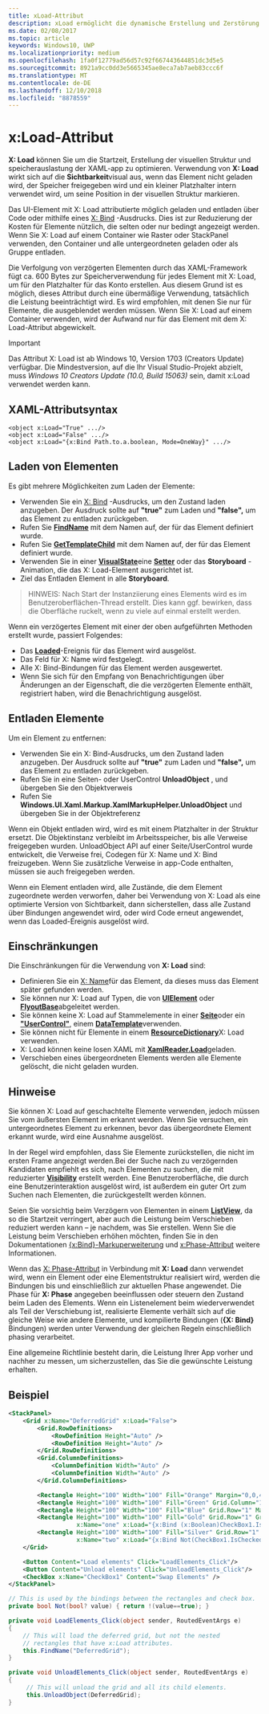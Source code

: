```yaml
---
title: xLoad-Attribut
description: xLoad ermöglicht die dynamische Erstellung und Zerstörung eines Elements und seiner untergeordneten Elemente verzögert und damit Startzeit und Nutzung.
ms.date: 02/08/2017
ms.topic: article
keywords: Windows10, UWP
ms.localizationpriority: medium
ms.openlocfilehash: 1fa0f12779ad56d57c92f667443644851dc3d5e5
ms.sourcegitcommit: 8921a9cc0dd3e5665345ae8eca7ab7aeb83ccc6f
ms.translationtype: MT
ms.contentlocale: de-DE
ms.lasthandoff: 12/10/2018
ms.locfileid: "8878559"
---
```

# <a name="xload-attribute"></a>x:Load-Attribut

**X: Load** können Sie um die Startzeit, Erstellung der visuellen Struktur und speicherauslastung der XAML-app zu optimieren. Verwendung von **X: Load** wirkt sich auf die **Sichtbarkeit**visual aus, wenn das Element nicht geladen wird, der Speicher freigegeben wird und ein kleiner Platzhalter intern verwendet wird, um seine Position in der visuellen Struktur markieren.

Das UI-Element mit X: Load attributierte möglich geladen und entladen über Code oder mithilfe eines [X: Bind](x-bind-markup-extension.md) -Ausdrucks. Dies ist zur Reduzierung der Kosten für Elemente nützlich, die selten oder nur bedingt angezeigt werden. Wenn Sie X: Load auf einem Container wie Raster oder StackPanel verwenden, den Container und alle untergeordneten geladen oder als Gruppe entladen.

Die Verfolgung von verzögerten Elementen durch das XAML-Framework fügt ca. 600 Bytes zur Speicherverwendung für jedes Element mit X: Load, um für den Platzhalter für das Konto erstellen. Aus diesem Grund ist es möglich, dieses Attribut durch eine übermäßige Verwendung, tatsächlich die Leistung beeinträchtigt wird. Es wird empfohlen, mit denen Sie nur für Elemente, die ausgeblendet werden müssen. Wenn Sie X: Load auf einem Container verwenden, wird der Aufwand nur für das Element mit dem X: Load-Attribut abgewickelt.

> [!IMPORTANT]
> Das Attribut X: Load ist ab Windows 10, Version 1703 (Creators Update) verfügbar. Die Mindestversion, auf die Ihr Visual Studio-Projekt abzielt, muss *Windows 10 Creators Update (10.0, Build 15063)* sein, damit x:Load verwendet werden kann.

## <a name="xaml-attribute-usage"></a>XAML-Attributsyntax

``` syntax
<object x:Load="True" .../>
<object x:Load="False" .../>
<object x:Load="{x:Bind Path.to.a.boolean, Mode=OneWay}" .../>
```

## <a name="loading-elements"></a>Laden von Elementen

Es gibt mehrere Möglichkeiten zum Laden der Elemente:

- Verwenden Sie ein [X: Bind](x-bind-markup-extension.md) -Ausdrucks, um den Zustand laden anzugeben. Der Ausdruck sollte auf **"true"** zum Laden und **"false",** um das Element zu entladen zurückgeben.
- Rufen Sie [**FindName**](https://msdn.microsoft.com/library/windows/apps/br208715) mit dem Namen auf, der für das Element definiert wurde.
- Rufen Sie [**GetTemplateChild**](https://msdn.microsoft.com/library/windows/apps/br209416) mit dem Namen auf, der für das Element definiert wurde.
- Verwenden Sie in einer [**VisualState**](https://msdn.microsoft.com/library/windows/apps/br209007)eine [**Setter**](https://msdn.microsoft.com/library/windows/apps/br208817) oder das **Storyboard** -Animation, die das X: Load-Element ausgerichtet ist.
- Ziel das Entladen Element in alle **Storyboard**.

> HINWEIS: Nach Start der Instanziierung eines Elements wird es im Benutzeroberflächen-Thread erstellt. Dies kann ggf. bewirken, dass die Oberfläche ruckelt, wenn zu viele auf einmal erstellt werden.

Wenn ein verzögertes Element mit einer der oben aufgeführten Methoden erstellt wurde, passiert Folgendes:

- Das [**Loaded**](https://msdn.microsoft.com/library/windows/apps/br208723)-Ereignis für das Element wird ausgelöst.
- Das Feld für X: Name wird festgelegt.
- Alle X: Bind-Bindungen für das Element werden ausgewertet.
- Wenn Sie sich für den Empfang von Benachrichtigungen über Änderungen an der Eigenschaft, die die verzögerten Elemente enthält, registriert haben, wird die Benachrichtigung ausgelöst.

## <a name="unloading-elements"></a>Entladen Elemente

Um ein Element zu entfernen:

- Verwenden Sie ein X: Bind-Ausdrucks, um den Zustand laden anzugeben. Der Ausdruck sollte auf **"true"** zum Laden und **"false",** um das Element zu entladen zurückgeben.
- Rufen Sie in eine Seiten- oder UserControl **UnloadObject** , und übergeben Sie den Objektverweis
- Rufen Sie **Windows.UI.Xaml.Markup.XamlMarkupHelper.UnloadObject** und übergeben Sie in der Objektreferenz

Wenn ein Objekt entladen wird, wird es mit einem Platzhalter in der Struktur ersetzt. Die Objektinstanz verbleibt im Arbeitsspeicher, bis alle Verweise freigegeben wurden. UnloadObject API auf einer Seite/UserControl wurde entwickelt, die Verweise frei, Codegen für X: Name und X: Bind freizugeben. Wenn Sie zusätzliche Verweise in app-Code enthalten, müssen sie auch freigegeben werden.

Wenn ein Element entladen wird, alle Zustände, die dem Element zugeordnete werden verworfen, daher bei Verwendung von X: Load als eine optimierte Version von Sichtbarkeit, dann sicherstellen, dass alle Zustand über Bindungen angewendet wird, oder wird Code erneut angewendet, wenn das Loaded-Ereignis ausgelöst wird.

## <a name="restrictions"></a>Einschränkungen

Die Einschränkungen für die Verwendung von **X: Load** sind:

- Definieren Sie ein [X: Name](x-name-attribute.md)für das Element, da dieses muss das Element später gefunden werden.
- Sie können nur X: Load auf Typen, die von [**UIElement**](https://msdn.microsoft.com/library/windows/apps/br208911) oder [**FlyoutBase**](https://msdn.microsoft.com/library/windows/apps/dn279249)abgeleitet werden.
- Sie können keine X: Load auf Stammelemente in einer [**Seite**](https://msdn.microsoft.com/library/windows/apps/windows.ui.xaml.controls.page)oder ein [**"UserControl"**](https://msdn.microsoft.com/library/windows/apps/windows.ui.xaml.controls.usercontrol), einem [**DataTemplate**](https://msdn.microsoft.com/library/windows/apps/br242348)verwenden.
- Sie können nicht für Elemente in einem [**ResourceDictionary**](https://msdn.microsoft.com/library/windows/apps/br208794)X: Load verwenden.
- X: Load können keine losen XAML mit [**XamlReader.Load**](https://msdn.microsoft.com/library/windows/apps/br228048)geladen.
- Verschieben eines übergeordneten Elements werden alle Elemente gelöscht, die nicht geladen wurden.

## <a name="remarks"></a>Hinweise

Sie können X: Load auf geschachtelte Elemente verwenden, jedoch müssen Sie vom äußersten Element im erkannt werden. Wenn Sie versuchen, ein untergeordnetes Element zu erkennen, bevor das übergeordnete Element erkannt wurde, wird eine Ausnahme ausgelöst.

In der Regel wird empfohlen, dass Sie Elemente zurückstellen, die nicht im ersten Frame angezeigt werden.Bei der Suche nach zu verzögernden Kandidaten empfiehlt es sich, nach Elementen zu suchen, die mit reduzierter [**Visibility**](https://msdn.microsoft.com/library/windows/apps/br208992) erstellt werden. Eine Benutzeroberfläche, die durch eine Benutzerinteraktion ausgelöst wird, ist außerdem ein guter Ort zum Suchen nach Elementen, die zurückgestellt werden können.

Seien Sie vorsichtig beim Verzögern von Elementen in einem [**ListView**](https://msdn.microsoft.com/library/windows/apps/br242878), da so die Startzeit verringert, aber auch die Leistung beim Verschieben reduziert werden kann – je nachdem, was Sie erstellen. Wenn Sie die Leistung beim Verschieben erhöhen möchten, finden Sie in den Dokumentationen [{x:Bind}-Markuperweiterung](x-bind-markup-extension.md) und [x:Phase-Attribut](x-phase-attribute.md) weitere Informationen.

Wenn das [X: Phase-Attribut](x-phase-attribute.md) in Verbindung mit **X: Load** dann verwendet wird, wenn ein Element oder eine Elementstruktur realisiert wird, werden die Bindungen bis und einschließlich zur aktuellen Phase angewendet. Die Phase für **X: Phase** angegeben beeinflussen oder steuern den Zustand beim Laden des Elements. Wenn ein Listenelement beim wiederverwendet als Teil der Verschiebung ist, realisierte Elemente verhält sich auf die gleiche Weise wie andere Elemente, und kompilierte Bindungen (**{X: Bind}** Bindungen) werden unter Verwendung der gleichen Regeln einschließlich phasing verarbeitet.

Eine allgemeine Richtlinie besteht darin, die Leistung Ihrer App vorher und nachher zu messen, um sicherzustellen, das Sie die gewünschte Leistung erhalten.

## <a name="example"></a>Beispiel

```xml
<StackPanel>
    <Grid x:Name="DeferredGrid" x:Load="False">
        <Grid.RowDefinitions>
            <RowDefinition Height="Auto" />
            <RowDefinition Height="Auto" />
        </Grid.RowDefinitions>
        <Grid.ColumnDefinitions>
            <ColumnDefinition Width="Auto" />
            <ColumnDefinition Width="Auto" />
        </Grid.ColumnDefinitions>

        <Rectangle Height="100" Width="100" Fill="Orange" Margin="0,0,4,4"/>
        <Rectangle Height="100" Width="100" Fill="Green" Grid.Column="1" Margin="4,0,0,4"/>
        <Rectangle Height="100" Width="100" Fill="Blue" Grid.Row="1" Margin="0,4,4,0"/>
        <Rectangle Height="100" Width="100" Fill="Gold" Grid.Row="1" Grid.Column="1" Margin="4,4,0,0"
                   x:Name="one" x:Load="{x:Bind (x:Boolean)CheckBox1.IsChecked, Mode=OneWay}"/>
        <Rectangle Height="100" Width="100" Fill="Silver" Grid.Row="1" Grid.Column="1" Margin="4,4,0,0"
                   x:Name="two" x:Load="{x:Bind Not(CheckBox1.IsChecked), Mode=OneWay}"/>
    </Grid>

    <Button Content="Load elements" Click="LoadElements_Click"/>
    <Button Content="Unload elements" Click="UnloadElements_Click"/>
    <CheckBox x:Name="CheckBox1" Content="Swap Elements" />
</StackPanel>
```

```csharp
// This is used by the bindings between the rectangles and check box.
private bool Not(bool? value) { return !(value==true); }

private void LoadElements_Click(object sender, RoutedEventArgs e)
{
    // This will load the deferred grid, but not the nested
    // rectangles that have x:Load attributes.
    this.FindName("DeferredGrid"); 
}

private void UnloadElements_Click(object sender, RoutedEventArgs e)
{
     // This will unload the grid and all its child elements.
     this.UnloadObject(DeferredGrid);
}
```

